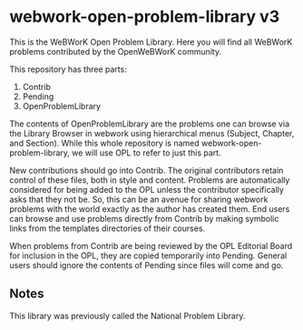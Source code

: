 webwork-open-problem-library v3
=============================

This is the WeBWorK Open Problem Library.  Here you
will find all WeBWorK problems contributed by the OpenWeBWorK
community.

This repository has three parts:
  1. Contrib
  2. Pending
  3. OpenProblemLibrary

The contents of OpenProblemLibrary are the problems one can browse via the Library Browser in webwork using hierarchical menus (Subject, Chapter, and Section).  While this whole repository is named webwork-open-problem-library, we will use OPL to refer to just this part.

New contributions should go into Contrib.  The original contributors retain control of these files, both in style and content.  Problems are automatically considered for being added to the OPL unless the contributor specifically asks that they not be.  So, this can be an avenue for sharing webwork problems with the world exactly as the author has created them.  End users can browse and use problems directly from Contrib by making symbolic links from the templates directories of their courses.

When problems from Contrib are being reviewed by the OPL Editorial Board for inclusion in the OPL, they are copied temporarily into Pending.  General users should ignore the contents of Pending since files will come and go.


Notes
-----

This library was previously called the National Problem Library.
